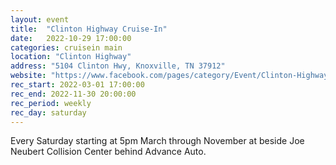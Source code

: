 ```yaml
---
layout: event
title:  "Clinton Highway Cruise-In"
date:   2022-10-29 17:00:00
categories: cruisein main
location: "Clinton Highway"
address: "5104 Clinton Hwy, Knoxville, TN 37912"
website: "https://www.facebook.com/pages/category/Event/Clinton-Highway-Cruise-In-627144111003000/"
rec_start: 2022-03-01 17:00:00
rec_end: 2022-11-30 20:00:00
rec_period: weekly
rec_day: saturday
---
```


Every Saturday starting at 5pm March through November at beside Joe Neubert
Collision Center behind Advance Auto. 


